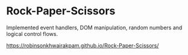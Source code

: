 # Rock-Paper-Scissors
Implemented event handlers, DOM manipulation, random numbers and logical control flows.

https://robinsonkhwairakpam.github.io/Rock-Paper-Scissors/
